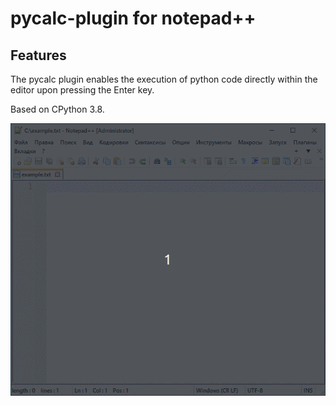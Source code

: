 # pycalc-plugin for notepad++

## Features

The pycalc plugin enables the execution of python code directly within the editor upon pressing the Enter key.

Based on CPython 3.8.

![screenshot](https://github.com/pycalc-plugin/screencast/blob/master/npp.gif?raw=true)
